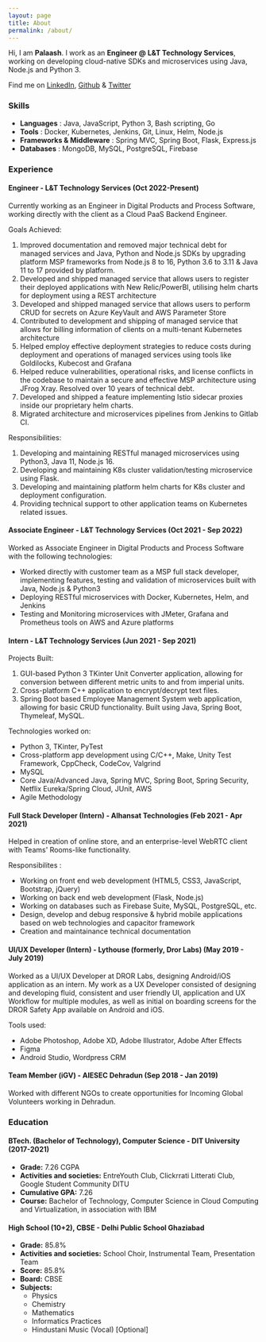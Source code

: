 ```yaml
---
layout: page
title: About
permalink: /about/
---
```


Hi, I am **Palaash**. I work as an **Engineer @ L&T Technology Services**, working on developing cloud-native SDKs and microservices using Java, Node.js and Python 3.

Find me on [LinkedIn](https://www.linkedin.com/in/palaasha/), [Github](https://github.com/palaashatri/) & [Twitter](https://twitter.com/palaashatri/)

### Skills

- **Languages** : Java, JavaScript, Python 3, Bash scripting, Go
- **Tools** : Docker, Kubernetes, Jenkins, Git, Linux, Helm, Node.js
- **Frameworks & Middleware** : Spring MVC, Spring Boot, Flask, Express.js
- **Databases** : MongoDB, MySQL, PostgreSQL, Firebase

### Experience

#### Engineer - L&T Technology Services (Oct 2022-Present)

Currently working as an Engineer in Digital Products and Process Software, working directly with the client as a Cloud PaaS Backend Engineer. 

Goals Achieved:

1. Improved documentation and removed major technical debt for managed services and Java, Python and Node.js SDKs by upgrading platform MSP frameworks from Node.js 8 to 16, Python 3.6 to 3.11 & Java 11 to 17 provided by platform.
2. Developed and shipped managed service that allows users to register their deployed applications with New Relic/PowerBI, utilising helm charts for deployment using a REST architecture
3. Developed and shipped managed service that allows users to perform CRUD for secrets on Azure KeyVault and AWS Parameter Store
4. Contributed to development and shipping of managed service that allows for billing information of clients on a multi-tenant Kubernetes architecture
5. Helped employ effective deployment strategies to reduce costs during deployment and operations of managed services using tools like Goldilocks, Kubecost and Grafana
6. Helped reduce vulnerabilities, operational risks, and license conflicts in the codebase to maintain a secure and effective MSP architecture using JFrog Xray. Resolved over 10 years of technical debt.
7. Developed and shipped a feature implementing Istio sidecar proxies inside our proprietary helm charts.
8. Migrated architecture and microservices pipelines from Jenkins to Gitlab CI.

Responsibilities:

1. Developing and maintaining RESTful managed microservices using Python3, Java 11, Node.js 16.
2. Developing and maintaining K8s cluster validation/testing microservice using Flask.
3. Developing and maintaining platform helm charts for K8s cluster and deployment configuration.
4. Providing technical support to other application teams on Kubernetes related issues.

#### Associate Engineer - L&T Technology Services (Oct 2021 - Sep 2022)

Worked as Associate Engineer in Digital Products and Process Software with the following technologies:

- Worked directly with customer team as a MSP full stack developer, implementing features, testing and validation of microservices built with Java, Node.js & Python3
- Deploying RESTful microservices with Docker, Kubernetes, Helm, and Jenkins
- Testing and Monitoring microservices with JMeter, Grafana and Prometheus tools on AWS and Azure platforms

#### Intern  -  L&T Technology Services (Jun 2021 - Sep 2021)

Projects Built:

1. GUI-based Python 3 TKinter Unit Converter application, allowing for conversion between different metric units to and from imperial units.
2. Cross-platform C++ application to encrypt/decrypt text files.
3. Spring Boot based Employee Management System web application, allowing for basic CRUD functionality. Built using Java, Spring Boot, Thymeleaf, MySQL.

Technologies worked on:

- Python 3, TKinter, PyTest
- Cross-platform app development using C/C++, Make, Unity Test Framework, CppCheck, CodeCov, Valgrind
- MySQL
- Core Java/Advanced Java, Spring MVC, Spring Boot, Spring Security, Netflix Eureka/Spring Cloud, JUnit, AWS
- Agile Methodology

#### Full Stack Developer (Intern) - Alhansat Technologies (Feb 2021 - Apr 2021)

Helped in creation of online store, and an enterprise-level WebRTC client with Teams' Rooms-like functionality.

Responsibilites :

- Working on front end web development (HTML5, CSS3, JavaScript, Bootstrap, jQuery)
- Working on back end web development (Flask, Node.js)
- Working on databases such as Firebase Suite, MySQL, PostgreSQL, etc.
- Design, develop and debug responsive & hybrid mobile applications based on web technologies and
capacitor framework
- Creation and maintainance technical documentation

#### UI/UX Developer (Intern) - Lythouse (formerly, Dror Labs) (May 2019 - July 2019)

Worked as a UI/UX Developer at DROR Labs, designing Android/iOS application as an intern.
My work as a UX Developer consisted of designing and developing fluid, consistent and user friendly UI, application and UX Workflow for multiple modules, as well as initial on boarding screens for the DROR Safety App available on Android and iOS.

Tools used:

- Adobe Photoshop, Adobe XD, Adobe Illustrator, Adobe After Effects
- Figma
- Android Studio, Wordpress CRM

#### Team Member (iGV) - AIESEC Dehradun (Sep 2018 - Jan 2019)

Worked with different NGOs to create opportunities for Incoming Global Volunteers working in Dehradun.

### Education

#### BTech. (Bachelor of Technology), Computer Science - DIT University (2017-2021)

- **Grade:** 7.26 CGPA
- **Activities and societies:** EntreYouth Club, Clickrrati Litterati Club, Google Student Community DITU
- **Cumulative GPA:** 7.26
- **Course:** Bachelor of Technology, Computer Science in Cloud Computing and Virtualization, in association with IBM

#### High School (10+2), CBSE - Delhi Public School Ghaziabad

- **Grade:** 85.8%
- **Activities and societies:** School Choir, Instrumental Team, Presentation Team
- **Score:** 85.8%
- **Board:** CBSE
- **Subjects:**
  - Physics
  - Chemistry
  - Mathematics
  - Informatics Practices
  - Hindustani Music (Vocal) [Optional]
